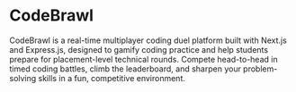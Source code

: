 # CodeBrawl
CodeBrawl is a real-time multiplayer coding duel platform built with Next.js and Express.js, designed to gamify coding practice and help students prepare for placement-level technical rounds. Compete head-to-head in timed coding battles, climb the leaderboard, and sharpen your problem-solving skills in a fun, competitive environment.
